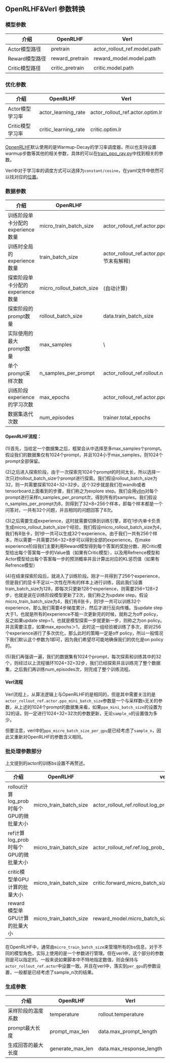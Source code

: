 

## OpenRLHF&Verl 参数转换

### 模型参数

| 介绍           | OpenRLHF        | Verl                         |
| -------------- | --------------- | ---------------------------- |
| Actor模型路径  | pretrain        | actor_rollout_ref.model.path |
| Reward模型路径 | reward_pretrain | reward_model.model.path      |
| Critic模型路径 | critic_pretrain | critic.model.path            |

### 优化参数

| 介绍             | OpenRLHF             | Verl                             |
| ---------------- | -------------------- | -------------------------------- |
| Actor模型学习率  | actor_learning_rate  | actor_rollout_ref.actor.optim.lr |
| Critic模型学习率 | critic_learning_rate | critic.optim.lr                  |

[OpnenRLHF](https://github.com/OpenRLHF/OpenRLHF)默认使用的是Warmup-Decay的学习率调度器，所以也支持设置warmup步数等其他的相关参数，具体的可以在[train_ppo_ray.py](https://github.com/OpenRLHF/OpenRLHF/blob/main/openrlhf/cli/train_ppo_ray.py)中找到相关的参数。

Verl中对于学习率的调度方式可以选择为`constant/cosine`，在yaml文件中依然可以找对应的[位置](https://github.com/volcengine/verl/blob/f8acd9017b4db4eead1f34beb39fce9c39143194/verl/trainer/config/ppo_trainer.yaml%23L45)。

### 数据参数

| 介绍                             | OpenRLHF                 | Verl                                                         |
| -------------------------------- | ------------------------ | ------------------------------------------------------------ |
| 训练阶段单卡分配的experience数量 | micro_train_batch_size   | actor_rollout_ref.actor.ppo_micro_batch_size_per_gpu         |
| 训练时全局的experience数量       | train_batch_size         | actor_rollout_ref.actor.ppo_mini_batch_size*actor_rollout_ref.rollout.n(本节末有解释) |
| 探索阶段单卡分配的experience数量 | micro_rollout_batch_size | \(自动计算)                                                  |
| 探索阶段的prompt数量             | rollout_batch_size       | data.train_batch_size                                        |
| 实际使用的最大prompt数量         | max_samples              | \                                                            |
| 单个prompt采样次数               | n_samples_per_prompt     | actor_rollout_ref.rollout.n                                  |
| 训练阶段experience的学习次数     | max_epochs               | actor_rollout_ref.actor.ppo_epochs                           |
| 数据集迭代次数                   | num_episodes             | trainer.total_epochs                                         |

#### OpenRLHF流程：

(1)首先，当给定一个数据集之后，框架会从中选择至多max_samples个prompt。假设我们的数据集仅有1024个prompt，并且1024小于max_samples，则1024个prompt全部保留。

(2)之后进入探索阶段，由于一次探索完1024个prompt的时间太长，所以选择一次只对rollout_batch_size个prompt进行探索。我们假设rollout_batch_size为32，则一共需要探索1024÷32=32步。这个32步就是我们在wandb或者tensorboard上面看到的步骤，我们称之为explore step。我们会用[vllm](https://zhida.zhihu.com/search?content_id=254852206&content_type=Article&match_order=1&q=vllm&zhida_source=entity)对每个prompt进行采样n_samples_per_prompt次，得到所有的samples。我们假设n_samples_per_prompt为8，则得到了32×8=256个样本，即每个样本都是一个问答对，一共有32个问题，并且相同的问题回答了8次。

(3)之后需要生成experience，这时就需要切换到训练引擎，即在1步内单卡负责生成micro_rollout_batch_size个经验，我们假设micro_rollout_batch_size为4，我们有8张卡，则1步一共可以生成32个experience。由于我们一共有256个样本，所以需要一共需要256÷32=8步可以得到全部的experience。在make experience阶段我们主要利用Reward模型得到每个答案的奖励分数、用Critic模型给出每个答案每一步的Value值（如果有Critic模型），以及用Refrence模型和Actor模型给出每个答案每一步的预测概率并且计算出对应的KL惩罚值（如果有Refrence模型）

(4)在结束探索阶段后，就进入了训练阶段。刚才一共得到了256个experience，但是我们的显卡不足以一次性在所有的样本上进行训练，因此我们设置train_batch_size为128，即每次只更新128个experience，则需要256÷128=2步，也就是说在训练阶段模型更新了2次，我们称之为update step。假设micro_train_batch_size为4，我们有8张卡，则1步一共可以训练32个experience，那么我们需要4步梯度累计，然后才进行反向传播。当update step大于1，也就是所有的experience不能一次更新完的时候，就称之为off policy，反之如果update step=1，也就是模型探索一步就更新一步，则称之为on policy。并且需要注意，如果max_epochs＞1，此时这一组经验被训练了多次，即对256个experience进行了多次优化，那么此时的策略一定是off policy，所以一般情况下我们默认这个参数为1即可，因为我们希望尽可能地确保我们的优化是on policy的。

(5)我们再强调一遍，我们的数据集有1024个prompt，每次探索和训练其中的32个，则经过以上流程循环1024÷32=32步，我们已经探索并且训练完了整个数据集，之后我们再训练num_episodes次，则完成了整个训练流程。

#### Verl流程

Verl流程上，从算法逻辑上与OpenRLHF的是相同的，但是其中需要关注的是`actor_rollout_ref.actor.ppo_mini_batch_size`参数是一个与采样数`n`无关的参数，从上述的1024个prompt的数据集来看，如果`ppo_mini_batch_size`的设置为32的话，则一定进行1024÷32=32次的参数更新，无论`sample_n`的设置值为多少。

但要注意，verl中的`ppo_micro_batch_size_per_gpu`是已经考虑了`sample_n`，因此又重新对OpenRLHF的参数含义相同。

### 批处理参数部分

上文提到的actor的训练bs设置不再赘述。

| 介绍                                     | OpenRLHF               | verl                                                        |
| ---------------------------------------- | ---------------------- | ----------------------------------------------------------- |
| rollout计算log_prob时每个GPU的微批量大小 | micro_train_batch_size | actor_rollout_ref.rollout.log_prob_micro_batch_size_per_gpu |
| ref计算log_prob时每个GPU的微批量大小     | micro_train_batch_size | actor_rollout_ref.ref.log_prob_micro_batch_size_per_gpu     |
| critic模型单GPU计算的批量大小            | micro_train_batch_size | critic.forward_micro_batch_size_per_gpu                     |
| reward模型单GPU计算的批量大小            | micro_train_batch_size | reward_model.micro_batch_size_per_gpu                       |

在OpenRLHF中，通常由`micro_train_batch_size`来管理所有的bs信息，对于不同的模型角色，实际上使用的是一个参数进行管理。但在verl中，这个部分的参数则是可以指定的。一般来说如果脚本中不特地指定数值，则会保持与`actor_rollout_ref.actor`中设置一致。并且在verl中，落实到`per_gpu`的参数设置，一般都是已经考虑了sample_n次的结果。

### 生成参数

| 介绍               | OpenRLHF         | Verl                     |
| ------------------ | ---------------- | ------------------------ |
| 采样阶段的温度系数 | temperature      | rollout.temperature      |
| prompt最大长度     | prompt_max_len   | data.max_prompt_length   |
| 生成回答的最大长度 | generate_max_len | data.max_response_length |
